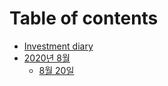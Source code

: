 # Table of contents

* [Investment diary](README.md)
* [2020년 8월](2020-8/README.md)
  * [8월 20일](2020-8/8-20.md)

